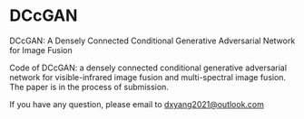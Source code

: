 # DCcGAN
DCcGAN: A Densely Connected Conditional Generative Adversarial Network for Image Fusion

Code of DCcGAN: a densely connected conditional generative adversarial network for visible-infrared image fusion and multi-spectral image fusion. The paper is in the process of submission.

If you have any question, please email to dxyang2021@outlook.com
